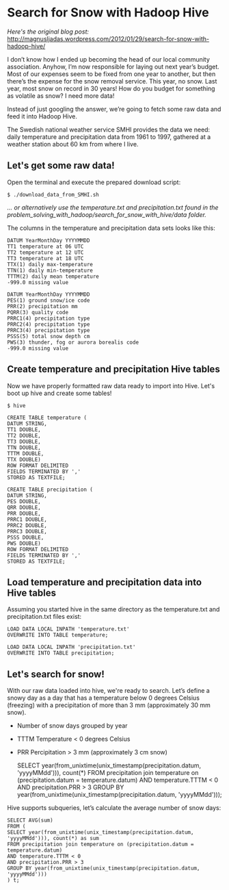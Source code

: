 # Search for Snow with Hadoop  Hive

*Here's the original blog post:* http://magnusljadas.wordpress.com/2012/01/29/search-for-snow-with-hadoop-hive/

I don’t know how I ended up becoming the head of our local community 
association. Anyhow, I’m now responsible for laying out next year’s 
budget. Most of our expenses seem to be fixed from one year to another, 
but then there’s the expense for the snow removal service. This year, 
no snow. Last year, most snow on record in 30 years! How do you budget 
for something as volatile as snow? I need more data!

Instead of just googling the answer, we’re going to fetch some raw 
data and feed it into Hadoop Hive.

The Swedish national weather service SMHI provides the data we need: 
daily temperature and precipitation data from 1961 to 1997, gathered 
at a weather station about 60 km from where I live.

## Let's get some raw data!

Open the terminal and execute the prepared download script:

    $ ./download_data_from_SMHI.sh

*... or alternatively use the temperature.txt and precipitation.txt found in the problem_solving_with_hadoop/search_for_snow_with_hive/data folder.*


The columns in the temperature and precipitation data sets looks like this:

    DATUM YearMonthDay YYYYMMDD
    TT1 temperature at 06 UTC
    TT2 temperature at 12 UTC
    TT3 temperature at 18 UTC
    TTX(1) daily max-temperature
    TTN(1) daily min-temperature
    TTTM(2) daily mean temperature
    -999.0 missing value

    DATUM YearMonthDay YYYYMMDD
    PES(1) ground snow/ice code
    PRR(2) precipitation mm
    PQRR(3) quality code
    PRRC1(4) precipitation type
    PRRC2(4) precipitation type
    PRRC3(4) precipitation type
    PSSS(5) total snow depth cm
    PWS(3) thunder, fog or aurora borealis code
    -999.0 missing value

## Create temperature and precipitation Hive tables

Now we have properly formatted raw data ready to import into Hive. Let's boot up hive and create some tables!

    $ hive

    CREATE TABLE temperature (
    DATUM STRING,
    TT1 DOUBLE,
    TT2 DOUBLE,
    TT3 DOUBLE,
    TTN DOUBLE,
    TTTM DOUBLE,
    TTX DOUBLE)
    ROW FORMAT DELIMITED
    FIELDS TERMINATED BY ','
    STORED AS TEXTFILE;

    CREATE TABLE precipitation (
    DATUM STRING,
    PES DOUBLE,
    QRR DOUBLE,
    PRR DOUBLE,
    PRRC1 DOUBLE,
    PRRC2 DOUBLE,
    PRRC3 DOUBLE,
    PSSS DOUBLE,
    PWS DOUBLE)
    ROW FORMAT DELIMITED
    FIELDS TERMINATED BY ','
    STORED AS TEXTFILE;


## Load temperature and precipitation data into Hive tables

Assuming you started hive in the same directory as the temperature.txt and precipitation.txt files exist:

    LOAD DATA LOCAL INPATH 'temperature.txt'
    OVERWRITE INTO TABLE temperature;

    LOAD DATA LOCAL INPATH 'precipitation.txt'
    OVERWRITE INTO TABLE precipitation;

## Let's search for snow!

With our raw data loaded into hive, we're ready to search. Let’s define a snowy day as a day that has a temperature below 0 degrees Celsius (freezing) with a precipitation of more than 3 mm (approximately 30 mm snow).

- Number of snow days grouped by year
* TTTM Temperature < 0 degrees Celsius
* PRR Percipitation > 3 mm (approximately 3 cm snow)


    SELECT year(from_unixtime(unix_timestamp(precipitation.datum, 'yyyyMMdd'))), count(*)
    FROM precipitation join temperature on (precipitation.datum = temperature.datum)
    AND temperature.TTTM < 0
    AND precipitation.PRR > 3
    GROUP BY year(from_unixtime(unix_timestamp(precipitation.datum, 'yyyyMMdd')));

Hive supports subqueries, let’s calculate the average number of snow days:


    SELECT AVG(sum)
    FROM (
    SELECT year(from_unixtime(unix_timestamp(precipitation.datum, 'yyyyMMdd'))), count(*) as sum
    FROM precipitation join temperature on (precipitation.datum = temperature.datum)
    AND temperature.TTTM < 0
    AND precipitation.PRR > 3
    GROUP BY year(from_unixtime(unix_timestamp(precipitation.datum, 'yyyyMMdd')))
    ) t;


